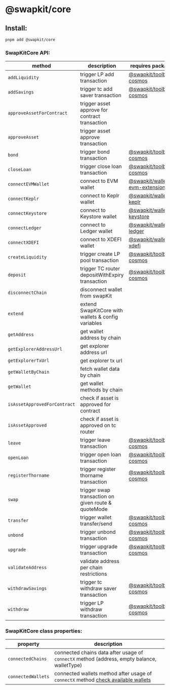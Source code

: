 # @swapkit/core

## Install:

```bash
pnpm add @swapkit/core
```

### SwapKitCore API:

| method                       | description                                         | requires package                                              |
| ---------------------------- | --------------------------------------------------- | ------------------------------------------------------------- |
| `addLiquidity`               | trigger LP add transaction                          | [@swapkit/toolbox-cosmos](../toolboxes/toolbox-cosmos)   |
| `addSavings`                 | trigger tc add saver transaction                    | [@swapkit/toolbox-cosmos](../toolboxes/toolbox-cosmos)   |
| `approveAssetForContract`    | trigger asset approve for contract transaction      |                                                               |
| `approveAsset`               | trigger asset approve transaction                   |                                                               |
| `bond`                       | trigger bond transaction                            | [@swapkit/toolbox-cosmos](../toolboxes/toolbox-cosmos)   |
| `closeLoan`                  | trigger close loan transaction                      | [@swapkit/toolbox-cosmos](../toolboxes/toolbox-cosmos)   |
| `connectEVMWallet`           | connect to EVM wallet                               | [@swapkit/wallet-evm-extensions](../wallets/evm-web3-wallets) |
| `connectKeplr`               | connect to Keplr wallet                             | [@swapkit/wallet-keplr](../wallets/keplr)                       |
| `connectKeystore`            | connect to Keystore wallet                          | [@swapkit/wallet-keystore](../wallets/keystore)                 |
| `connectLedger`              | connect to Ledger wallet                            | [@swapkit/wallet-ledger](../wallets/ledger)                     |
| `connectXDEFI`               | connect to XDEFI wallet                             | [@swapkit/wallet-xdefi](../wallets/xdefi)                       |
| `createLiquidity`            | trigger create LP pool transaction                  | [@swapkit/toolbox-cosmos](../toolboxes/toolbox-cosmos)   |
| `deposit`                    | trigger TC router depositWithExpiry transaction     | [@swapkit/toolbox-cosmos](../toolboxes/toolbox-cosmos)   |
| `disconnectChain`            | disconnect wallet from swapKit                      |                                                               |
| `extend`                     | extend SwapKitCore with wallets & config variables  |                                                               |
| `getAddress`                 | get wallet address by chain                         |                                                               |
| `getExplorerAddressUrl`      | get explorer address url                            |                                                               |
| `getExplorerTxUrl`           | get explorer tx url                                 |                                                               |
| `getWalletByChain`           | fetch wallet data by chain                          |                                                               |
| `getWallet`                  | get wallet methods by chain                         |                                                               |
| `isAssetApprovedForContract` | check if asset is approved for contract             |                                                               |
| `isAssetApproved`            | check if asset is approved on tc router             |                                                               |
| `leave`                      | trigger leave transaction                           | [@swapkit/toolbox-cosmos](../toolboxes/toolbox-cosmos)   |
| `openLoan`                   | trigger open loan transaction                       | [@swapkit/toolbox-cosmos](../toolboxes/toolbox-cosmos)   |
| `registerThorname`           | trigger register thorname transaction               | [@swapkit/toolbox-cosmos](../toolboxes/toolbox-cosmos)   |
| `swap`                       | trigger swap transaction on given route & quoteMode |                                                               |
| `transfer`                   | trigger wallet transfer/send                        | [@swapkit/toolbox-cosmos](../toolboxes/toolbox-cosmos)   |
| `unbond`                     | trigger unbond transaction                          | [@swapkit/toolbox-cosmos](../toolboxes/toolbox-cosmos)   |
| `upgrade`                    | trigger upgrade transaction                         | [@swapkit/toolbox-cosmos](../toolboxes/toolbox-cosmos)   |
| `validateAddress`            | validate address per chain restrictions             |                                                               |
| `withdrawSavings`            | trigger tc withdraw saver transaction               | [@swapkit/toolbox-cosmos](../toolboxes/toolbox-cosmos)   |
| `withdraw`                   | trigger LP withdraw transaction                     | [@swapkit/toolbox-cosmos](../toolboxes/toolbox-cosmos)   |

### SwapKitCore class properties:

| property           | description                                                                                          |
| ------------------ | ---------------------------------------------------------------------------------------------------- |
| `connectedChains`  | connected chains data after usage of `connectX` method (address, empty balance, walletType)          |
| `connectedWallets` | connected wallets method after usage of `connectX` method [check available wallets](../../#packages) |
